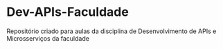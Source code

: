 # Dev-APIs-Faculdade
Repositório criado para aulas da disciplina de Desenvolvimento de APIs e Microsserviços da faculdade
